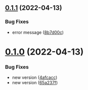 ## [0.1.1](https://github.com/drey0143143/test-change-log/compare/v0.1.0...v0.1.1) (2022-04-13)


### Bug Fixes

* error message ([8b7d00c](https://github.com/drey0143143/test-change-log/commit/8b7d00cad36702d5d4fc6143fd0ca5029b1e80ac))



# [0.1.0](https://github.com/drey0143143/test-change-log/compare/65a237f9cdc0699a67c3f526923e4a79cb46fa73...v0.1.0) (2022-04-13)


### Bug Fixes

* new version ([4afcacc](https://github.com/drey0143143/test-change-log/commit/4afcacc6c84245679c0cc0e39b1ce1dee51ec761))
* new version ([65a237f](https://github.com/drey0143143/test-change-log/commit/65a237f9cdc0699a67c3f526923e4a79cb46fa73))



